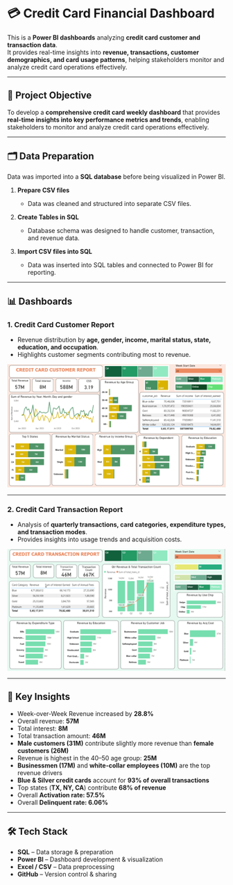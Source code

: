 # 💳 Credit Card Financial Dashboard

This is a **Power BI dashboards** analyzing **credit card customer and transaction data**.  
It provides real-time insights into **revenue, transactions, customer demographics, and card usage patterns**, helping stakeholders monitor and analyze credit card operations effectively.  

---

## 🎯 Project Objective
To develop a **comprehensive credit card weekly dashboard** that provides **real-time insights into key performance metrics and trends**, enabling stakeholders to monitor and analyze credit card operations effectively.

---

## 🗂️ Data Preparation
Data was imported into a **SQL database** before being visualized in Power BI.

1. **Prepare CSV files**  
   - Data was cleaned and structured into separate CSV files.  

2. **Create Tables in SQL**  
   - Database schema was designed to handle customer, transaction, and revenue data.  

3. **Import CSV files into SQL**  
   - Data was inserted into SQL tables and connected to Power BI for reporting.  

---

## 📊 Dashboards

### 1. Credit Card Customer Report
- Revenue distribution by **age, gender, income, marital status, state, education, and occupation**.  
- Highlights customer segments contributing most to revenue.  

![Customer Report](Customer_report.png)

---

### 2. Credit Card Transaction Report
- Analysis of **quarterly transactions, card categories, expenditure types, and transaction modes**.  
- Provides insights into usage trends and acquisition costs.  

![Transaction Report](transaction_report.png)

---

## 🔎 Key Insights 
- Week-over-Week Revenue increased by **28.8%**  
- Overall revenue: **57M**  
- Total interest: **8M**  
- Total transaction amount: **46M**  
- **Male customers (31M)** contribute slightly more revenue than **female customers (26M)**
- Revenue is highest in the 40–50 age group: **25M**
- **Businessmen (17M)** and **white-collar employees (10M)** are the top revenue drivers 
- **Blue & Silver credit cards** account for **93% of overall transactions**  
- Top states (**TX, NY, CA**) contribute **68% of revenue**  
- Overall **Activation rate: 57.5%**  
- Overall **Delinquent rate: 6.06%**  
  
---

## 🛠️ Tech Stack
- **SQL** – Data storage & preparation  
- **Power BI** – Dashboard development & visualization  
- **Excel / CSV** – Data preprocessing  
- **GitHub** – Version control & sharing  

